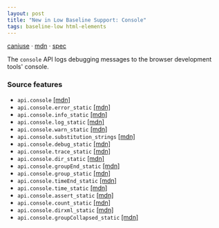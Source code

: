 ```yaml
---
layout: post
title: "New in Low Baseline Support: Console"
tags: baseline-low html-elements
---
```


[caniuse](https://caniuse.com/?search=console) · [mdn](https://developer.mozilla.org/en-US/search?q=Console) · [spec](https://console.spec.whatwg.org/#console-namespace)

The `console` API logs debugging messages to the browser development tools' console.

### Source features

- ``api.console`` [[mdn]](https://developer.mozilla.org/en-US/search?q=api.console)
- ``api.console.error_static`` [[mdn]](https://developer.mozilla.org/en-US/search?q=api.console.error_static)
- ``api.console.info_static`` [[mdn]](https://developer.mozilla.org/en-US/search?q=api.console.info_static)
- ``api.console.log_static`` [[mdn]](https://developer.mozilla.org/en-US/search?q=api.console.log_static)
- ``api.console.warn_static`` [[mdn]](https://developer.mozilla.org/en-US/search?q=api.console.warn_static)
- ``api.console.substitution_strings`` [[mdn]](https://developer.mozilla.org/en-US/search?q=api.console.substitution_strings)
- ``api.console.debug_static`` [[mdn]](https://developer.mozilla.org/en-US/search?q=api.console.debug_static)
- ``api.console.trace_static`` [[mdn]](https://developer.mozilla.org/en-US/search?q=api.console.trace_static)
- ``api.console.dir_static`` [[mdn]](https://developer.mozilla.org/en-US/search?q=api.console.dir_static)
- ``api.console.groupEnd_static`` [[mdn]](https://developer.mozilla.org/en-US/search?q=api.console.groupEnd_static)
- ``api.console.group_static`` [[mdn]](https://developer.mozilla.org/en-US/search?q=api.console.group_static)
- ``api.console.timeEnd_static`` [[mdn]](https://developer.mozilla.org/en-US/search?q=api.console.timeEnd_static)
- ``api.console.time_static`` [[mdn]](https://developer.mozilla.org/en-US/search?q=api.console.time_static)
- ``api.console.assert_static`` [[mdn]](https://developer.mozilla.org/en-US/search?q=api.console.assert_static)
- ``api.console.count_static`` [[mdn]](https://developer.mozilla.org/en-US/search?q=api.console.count_static)
- ``api.console.dirxml_static`` [[mdn]](https://developer.mozilla.org/en-US/search?q=api.console.dirxml_static)
- ``api.console.groupCollapsed_static`` [[mdn]](https://developer.mozilla.org/en-US/search?q=api.console.groupCollapsed_static)
